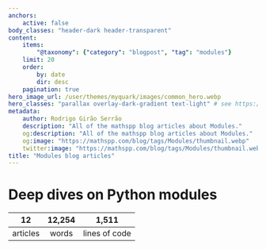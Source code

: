 ```yaml
---
anchors:
    active: false
body_classes: "header-dark header-transparent"
content:
    items:
        "@taxonomy": {"category": "blogpost", "tag": "modules"}
    limit: 20
    order:
        by: date
        dir: desc
    pagination: true
hero_image_url: /user/themes/myquark/images/common_hero.webp
hero_classes: "parallax overlay-dark-gradient text-light" # see https://demo.getgrav.org/blog-skeleton/blog/hero-classes
metadata:
    author: Rodrigo Girão Serrão
    description: "All of the mathspp blog articles about Modules."
    og:description: "All of the mathspp blog articles about Modules."
    og:image: "https://mathspp.com/blog/tags/Modules/thumbnail.webp"
    twitter:image: "https://mathspp.com/blog/tags/Modules/thumbnail.webp"
title: "Modules blog articles"
---
```



# Deep dives on Python modules


<table class="stats-table">
    <thead>
        <tr>
            <th style="text-align: center;">12</th>
            <th style="text-align: center;">12,254</th>
            <th style="text-align: center;">1,511</th>
        </tr>
    </thead>
    <tbody>
        <tr>
            <td style="text-align: center;">articles</td>
            <td style="text-align: center;">words</td>
            <td style="text-align: center;">lines of code</td>
        </tr>
    </tbody>
</table>